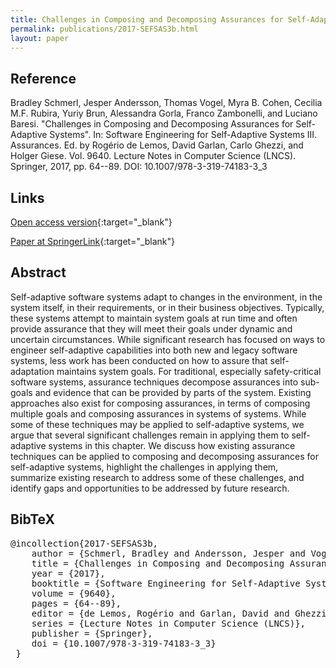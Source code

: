```yaml
---
title: Challenges in Composing and Decomposing Assurances for Self-Adaptive Systems
permalink: publications/2017-SEFSAS3b.html
layout: paper
---
```


## Reference
Bradley Schmerl, Jesper Andersson, Thomas Vogel, Myra B. Cohen, Cecilia M.F. Rubira, Yuriy Brun, Alessandra Gorla, Franco Zambonelli, and Luciano Baresi. "Challenges in Composing and Decomposing Assurances for Self-Adaptive Systems". In: Software Engineering for Self-Adaptive Systems III. Assurances. Ed. by Rogério de Lemos, David Garlan, Carlo Ghezzi, and Holger Giese. Vol. 9640. Lecture Notes in Computer Science (LNCS). Springer, 2017, pp. 64--89. DOI: 10.1007/978-3-319-74183-3\_3

## Links
[Open access version](https://zenodo.org/record/1248950){:target="_blank"}

[Paper at SpringerLink](https://doi.org/10.1007/978-3-319-74183-3_3){:target="_blank"}

## Abstract
Self-adaptive software systems adapt to changes in the environment, in the system itself, in their requirements, or in their business objectives. Typically, these systems attempt to maintain system goals at run time and often provide assurance that they will meet their goals under dynamic and uncertain circumstances. While significant research has focused on ways to engineer self-adaptive capabilities into both new and legacy software systems, less work has been conducted on how to assure that self-adaptation maintains system goals. For traditional, especially safety-critical software systems, assurance techniques decompose assurances into sub-goals and evidence that can be provided by parts of the system. Existing approaches also exist for composing assurances, in terms of composing multiple goals and composing assurances in systems of systems. While some of these techniques may be applied to self-adaptive systems, we argue that several significant challenges remain in applying them to self-adaptive systems in this chapter. We discuss how existing assurance techniques can be applied to composing and decomposing assurances for self-adaptive systems, highlight the challenges in applying them, summarize existing research to address some of these challenges, and identify gaps and opportunities to be addressed by future research.

## BibTeX
<div class="bibtex">
<pre>@incollection{2017-SEFSAS3b,
    author = {Schmerl, Bradley and Andersson, Jesper and Vogel, Thomas and Cohen, Myra B. and Rubira, Cecilia M.F. and Brun, Yuriy and Gorla, Alessandra and Zambonelli, Franco and Baresi, Luciano},
    title = {Challenges in Composing and Decomposing Assurances for Self-Adaptive Systems},
    year = {2017},
    booktitle = {Software Engineering for Self-Adaptive Systems III. Assurances},
    volume = {9640},
    pages = {64--89},
    editor = {de Lemos, Rogério and Garlan, David and Ghezzi, Carlo and Giese, Holger},
    series = {Lecture Notes in Computer Science (LNCS)},
    publisher = {Springer},
    doi = {10.1007/978-3-319-74183-3_3}
 }</pre>
  </div>
